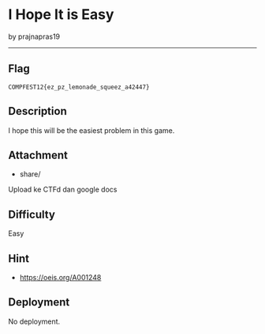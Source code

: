 # I Hope It is Easy

by prajnapras19

---

## Flag

```
COMPFEST12{ez_pz_lemonade_squeez_a42447}
```

## Description
I hope this will be the easiest problem in this game.

## Attachment
* share/

Upload ke CTFd dan google docs

## Difficulty
Easy

## Hint
* https://oeis.org/A001248

## Deployment
No deployment.
